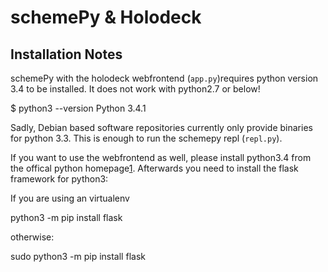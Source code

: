 schemePy & Holodeck
===================

Installation Notes
------------------

schemePy with the holodeck webfrontend (`app.py`)requires python version 3.4 to be installed. It does not work with python2.7 or below!

  $ python3 --version
  Python 3.4.1

Sadly, Debian based software repositories currently only provide binaries for python 3.3. This is enough to run the schemepy repl (`repl.py`).

If you want to use the webfrontend as well, please install python3.4 from the offical python homepage[1].
Afterwards you need to install the flask framework for python3:

If you are using an virtualenv

  python3 -m pip install flask

otherwise:

  sudo python3 -m pip install flask









[1]: https://www.python.org/download/
